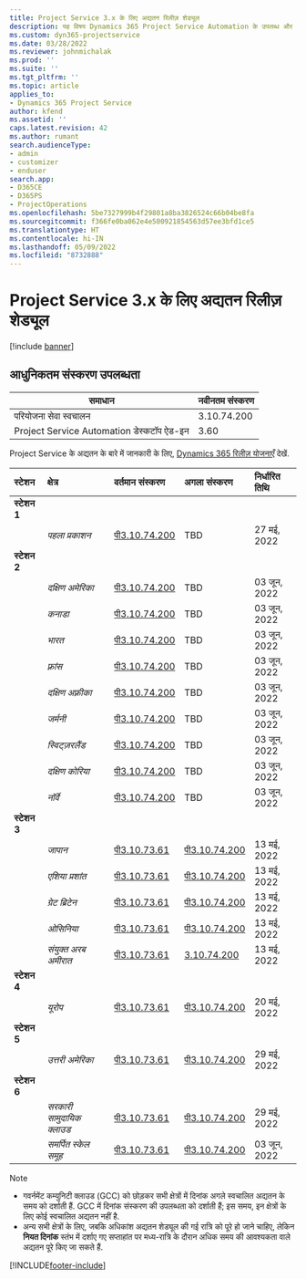 ```yaml
---
title: Project Service 3.x के लिए अद्यतन रिलीज़ शेड्यूल
description: यह विषय Dynamics 365 Project Service Automation के उपलब्ध और आगामी रिलीज़ के बारे में जानकारी प्रदान करता है.
ms.custom: dyn365-projectservice
ms.date: 03/28/2022
ms.reviewer: johnmichalak
ms.prod: ''
ms.suite: ''
ms.tgt_pltfrm: ''
ms.topic: article
applies_to:
- Dynamics 365 Project Service
author: kfend
ms.assetid: ''
caps.latest.revision: 42
ms.author: rumant
search.audienceType:
- admin
- customizer
- enduser
search.app:
- D365CE
- D365PS
- ProjectOperations
ms.openlocfilehash: 5be7327999b4f29801a8ba3826524c66b04be8fa
ms.sourcegitcommit: f366fe0ba062e4e500921854563d57ee3bfd1ce5
ms.translationtype: HT
ms.contentlocale: hi-IN
ms.lasthandoff: 05/09/2022
ms.locfileid: "8732888"
---
```

# <a name="update-release-schedule-for-project-service-3x"></a>Project Service 3.x के लिए अद्यतन रिलीज़ शेड्यूल

[!include [banner](../includes/psa-now-project-operations.md)]

## <a name="latest-version-availability"></a>आधुनिकतम संस्करण उपलब्धता

| समाधान  | नवीनतम संस्करण |
|-------|----|
| परियोजना सेवा स्वचालन    | 3.10.74.200 |
| Project Service Automation डेस्कटॉप ऐड-इन                | 3.60          |

Project Service के अद्यतन के बारे में जानकारी के लिए, [Dynamics 365 रिलीज़ योजनाएँ](/dynamics365/release-plans/) देखें. 

| स्टेशन  | क्षेत्र | वर्तमान संस्करण | अगला संस्करण |  निर्धारित तिथि
| :---   | :---   | :---   | :---   |:---   |         
|<strong>स्टेशन 1</strong> | |  |  | |
| | <i>पहला प्रकाशन</i> | [पी3.10.74.200](whats-new-ur43.md) | TBD | 27 मई, 2022
|<strong>स्टेशन 2</strong> | |  |  | |
| | <i>दक्षिण अमेरिका</i> | [पी3.10.74.200](whats-new-ur43.md) | TBD | 03 जून, 2022
| | <i>कनाडा</i> | [पी3.10.74.200](whats-new-ur43.md) | TBD | 03 जून, 2022
| | <i>भारत</i> | [पी3.10.74.200](whats-new-ur43.md) | TBD | 03 जून, 2022
| | <i>फ़्रांस</i> | [पी3.10.74.200](whats-new-ur43.md) | TBD | 03 जून, 2022
| | <i>दक्षिण अफ़्रीका</i> | [पी3.10.74.200](whats-new-ur43.md) | TBD | 03 जून, 2022
| | <i>जर्मनी</i> | [पी3.10.74.200](whats-new-ur43.md) | TBD | 03 जून, 2022
| | <i>स्विट्ज़रलैंड</i> | [पी3.10.74.200](whats-new-ur43.md) | TBD | 03 जून, 2022
| | <i>दक्षिण कोरिया</i> | [पी3.10.74.200](whats-new-ur43.md) | TBD | 03 जून, 2022
| | <i>नॉर्वे</i> | [पी3.10.74.200](whats-new-ur43.md) | TBD | 03 जून, 2022
|<strong>स्टेशन 3</strong> | |  |  | |
| | <i>जापान</i> | [पी3.10.73.61](whats-new-ur-42.md) | [पी3.10.74.200](whats-new-ur43.md) | 13 मई, 2022
| | <i>एशिया प्रशांत</i> | [पी3.10.73.61](whats-new-ur-42.md) | [पी3.10.74.200](whats-new-ur43.md) | 13 मई, 2022
| | <i>ग्रेट ब्रिटेन</i> | [पी3.10.73.61](whats-new-ur-42.md) | [पी3.10.74.200](whats-new-ur43.md) | 13 मई, 2022
| | <i>ओसिनिया</i> | [पी3.10.73.61](whats-new-ur-42.md) | [पी3.10.74.200](whats-new-ur43.md) | 13 मई, 2022
| | <i>संयुक्त अरब अमीरात</i> | [पी3.10.73.61](whats-new-ur-42.md) | [3.10.74.200](whats-new-ur43.md) | 13 मई, 2022
|<strong>स्टेशन 4</strong> | |  |  | |
| | <i>यूरोप</i> | [पी3.10.73.61](whats-new-ur-42.md) | [पी3.10.74.200](whats-new-ur43.md) | 20 मई, 2022
|<strong>स्टेशन 5</strong> | |  |  | |
| | <i>उत्तरी अमेरिका</i> | [पी3.10.73.61](whats-new-ur-42.md) | [पी3.10.74.200](whats-new-ur43.md) | 29 मई, 2022
|<strong>स्टेशन 6</strong> | |  |  | |
| | <i>सरकारी सामुदायिक क्लाउड</i> | [पी3.10.73.61](whats-new-ur-42.md) | [पी3.10.74.200](whats-new-ur43.md) | 29 मई, 2022
| | <i>समर्पित स्केल समूह</i> | [पी3.10.73.61](whats-new-ur-42.md) | [पी3.10.74.200](whats-new-ur43.md) | 03 जून, 2022




>[!Note]
> - गवर्नमेंट कम्युनिटी क्लाउड (GCC) को छोड़कर सभी क्षेत्रों में दिनांक अगले स्वचालित अद्यतन के समय को दर्शाती हैं. GCC में दिनांक संस्करण की उपलब्धता को दर्शाती हैं; इस समय, इन क्षेत्रों के लिए कोई स्वचालित अद्यतन नहीं है.
> - अन्य सभी क्षेत्रों के लिए, जबकि अधिकांश अद्यतन शेड्यूल की गई रात्रि को पूरे हो जाने चाहिए, लेकिन **नियत दिनांक** स्तंभ में दर्शाए गए सप्ताहांत पर मध्य-रात्रि के दौरान अधिक समय की आवश्यकता वाले अद्यतन पूरे किए जा सकते हैं.


[!INCLUDE[footer-include](../includes/footer-banner.md)]
